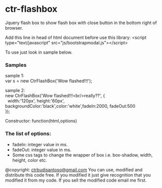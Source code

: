 # ctr-flashbox
Jquery flash box to show flash box with close button in the bottom right of browser.

Add this line in head of html document before use this library:
		&lt;script type="text/javascript" src="js/bootstrapmodal.js"&gt;&lt;/script&gt;

To use just look in sample below.
<h3>Samples</h3>
sample 1:<br/>
var s = new CtrFlashBox('Wow flashed!!!');

sample 2:<br/>
new CtrFlashBox('Wow flashed!!!&lt;br/&gt;really??', {<br/>
&nbsp;&nbsp;width:'120px', height:'60px', backgroundColor:'black',color:'white',fadeIn:2000, fadeOut:500<br/>
});

Constructor:
function(html,options)

<h3>The list of options:</h3>
<ul>
<li>fadeIn: integer value in ms.</li>
<li>fadeOut: integer value in ms.</li>
<li>Some css tags to change the wrapper of box i.e. box-shadow, width, height, color etc.</li>
</ul>

@copyright: ctrbudisantoso@gmail.com
You can use, modified and distribute this code free. If you  modified it just give recognition that you modified it from my code. If you sell the modified code email me first.
